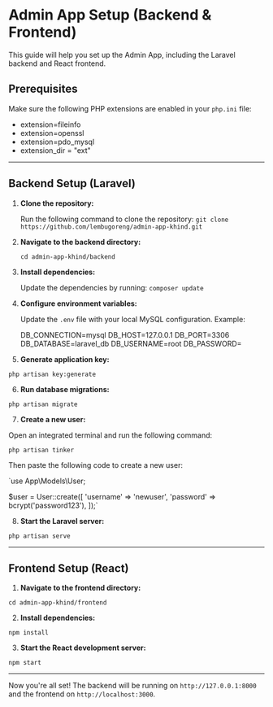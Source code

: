 # Admin App Setup (Backend & Frontend)

This guide will help you set up the Admin App, including the Laravel backend and React frontend.

## Prerequisites

Make sure the following PHP extensions are enabled in your `php.ini` file:

- extension=fileinfo
- extension=openssl
- extension=pdo_mysql
- extension_dir = "ext"

---

## Backend Setup (Laravel)

1. **Clone the repository:**
   
   Run the following command to clone the repository:
   `git clone https://github.com/lembugoreng/admin-app-khind.git`

2. **Navigate to the backend directory:**
   
   `cd admin-app-khind/backend`

3. **Install dependencies:**
   
   Update the dependencies by running:
   `composer update`

4. **Configure environment variables:**
   
   Update the `.env` file with your local MySQL configuration. Example:
   
    DB_CONNECTION=mysql
    DB_HOST=127.0.0.1
    DB_PORT=3306
    DB_DATABASE=laravel_db
    DB_USERNAME=root
    DB_PASSWORD=


5. **Generate application key:**

`php artisan key:generate`

6. **Run database migrations:**

`php artisan migrate`

7. **Create a new user:**

Open an integrated terminal and run the following command:

`php artisan tinker`

Then paste the following code to create a new user:

`use App\Models\User;

$user = User::create([
    'username' => 'newuser',
    'password' => bcrypt('password123'),
]);`



8. **Start the Laravel server:**

`php artisan serve`

---

## Frontend Setup (React)

1. **Navigate to the frontend directory:**

`cd admin-app-khind/frontend`

2. **Install dependencies:**

`npm install`

3. **Start the React development server:**

`npm start`

---

Now you're all set! The backend will be running on `http://127.0.0.1:8000` and the frontend on `http://localhost:3000`.
